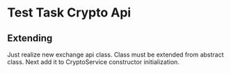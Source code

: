 # Test Task Crypto Api

## Extending

Just realize new exchange api class. Class must be extended from abstract class. Next add it to CryptoService constructor initialization.